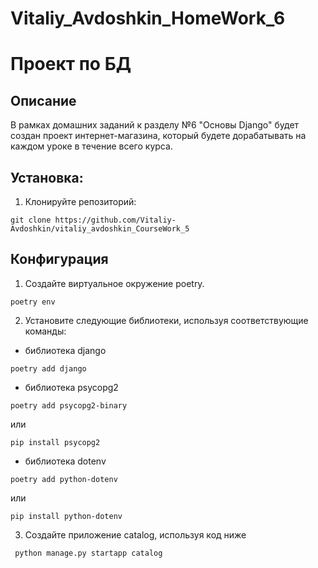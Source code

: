 # Vitaliy_Avdoshkin_HomeWork_6

# Проект по БД

## Описание

В рамках домашних заданий к разделу №6 "Основы Django" будет создан проект
интернет-магазина, который будете дорабатывать на каждом уроке
в течение всего курса.

## Установка:

1. Клонируйте репозиторий:

```
git clone https://github.com/Vitaliy-Avdoshkin/vitaliy_avdoshkin_CourseWork_5
```
## Конфигурация
1. Создайте виртуальное окружение poetry.

```
poetry env
```

2. Установите следующие библиотеки, используя соответствующие команды:
 - библиотека django
```commandline
poetry add django
```
- библиотека psycopg2
```commandline
poetry add psycopg2-binary
```
или
```
pip install psycopg2
```
- библиотека dotenv
```commandline
poetry add python-dotenv
```
или
```
pip install python-dotenv
```
3. Создайте приложение catalog, используя код ниже
```commandline
 python manage.py startapp catalog
```

